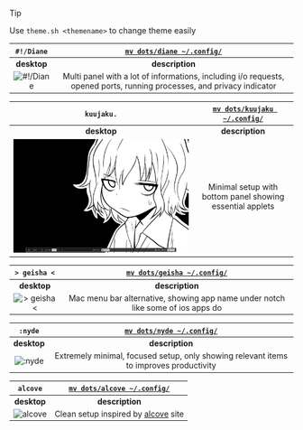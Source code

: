 
> [!TIP]
> Use ```theme.sh <themename>``` to change theme easily

| ```#!/Diane``` | [```mv dots/diane ~/.config/```](./dots/diane/) |
| :-: | :-: |
| **desktop** | **description** |
| ![#!/Diane](pics/diane/diane.png "desktop") | Multi panel with a lot of informations, including i/o requests, opened ports, running processes, and privacy indicator |

| ```kuujaku.``` | [```mv dots/kuujaku ~/.config/```](./dots/kuujaku/) |
| :-: | :-: |
| **desktop** | **description** |
| ![kuujaku.](pics/kuujaku/kuujaku.png "desktop") | Minimal setup with bottom panel showing essential applets |

| ```> geisha <``` | [```mv dots/geisha ~/.config/```](./dots/geisha/) |
| :-: | :-: |
| **desktop** | **description** |
| ![> geisha <](pics/geisha/geisha.png "desktop") | Mac menu bar alternative, showing app name under notch like some of ios apps do |

| ```:nyde``` | [```mv dots/nyde ~/.config/```](./dots/nyde/) |
| :-: | :-: |
| **desktop** | **description** |
| ![:nyde](pics/nyde/nyde.png "desktop") | Extremely minimal, focused setup, only showing relevant items to improves productivity |

| ```alcove``` | [```mv dots/alcove ~/.config/```](./dots/alcove/) |
| :-: | :-: |
| **desktop** | **description** |
| ![alcove](pics/alcove/alcove.png "desktop") | Clean setup inspired by [alcove](https://tryalcove.com/) site|
